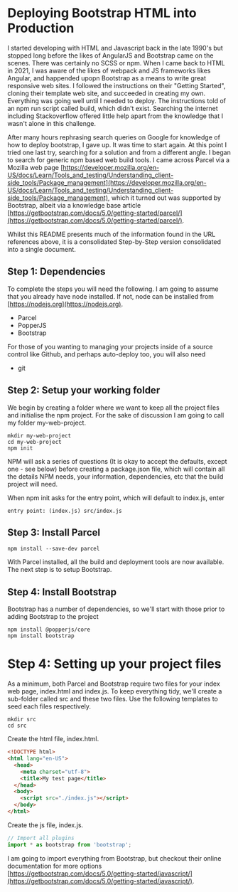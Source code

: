 # Deploying Bootstrap HTML into Production

I started developing with HTML and Javascript back in the late 1990's but stopped long before the likes of AngularJS and Bootstrap came on the scenes.  There was certainly no SCSS or npm.  When I came back to HTML in 2021, I was aware of the likes of webpack and JS frameworks likes Angular, and happended upopn Bootstrap as a means to write great responsive web sites.  I followed the instructions on their "Getting Started", cloning their template web site, and succeeded in creating my own.  Everything was going well until I needed to deploy.  The instructions told of an npm run script called build, which didn't exist.  Searching the internet including Stackoverflow offered little help apart from the knowledge that I wasn't alone in this challenge.

After many hours rephrasing search queries on Google for knowledge of how to deploy bootstrap, I gave up.  It was time to start again.  At this point I tried one last try, searching for a solution and from a different angle.  I began to search for generic npm based web build tools.  I came across Parcel via a Mozilla web page [https://developer.mozilla.org/en-US/docs/Learn/Tools_and_testing/Understanding_client-side_tools/Package_management](https://developer.mozilla.org/en-US/docs/Learn/Tools_and_testing/Understanding_client-side_tools/Package_management), which it turned out was supported by Bootstrap, albeit via a knowledge base article [https://getbootstrap.com/docs/5.0/getting-started/parcel/](https://getbootstrap.com/docs/5.0/getting-started/parcel/).

Whilst this README presents much of the information found in the URL references above, it is a consolidated Step-by-Step version consolidated into a single document.

## Step 1: Dependencies

To complete the steps you will need the following.  I am going to assume that you already have node installed.  If not, node can be installed from [https://nodejs.org](https://nodejs.org).
  
* Parcel
* PopperJS
* Bootstrap
  
For those of you wanting to managing your projects inside of a source control like Github, and perhaps auto-deploy too, you will also need
  
* git
  
## Step 2: Setup your working folder

We begin by creating a folder where we want to keep all the project files and initialise the npm project.  For the sake of discussion I am going to call my folder my-web-project.

```console
mkdir my-web-project
cd my-web-project
npm init
```

NPM will ask a series of questions (It is okay to accept the defaults, except one - see below) before creating a package.json file, which will contain all the details NPM needs, your information, dependencies, etc that the build project will need.
  
When npm init asks for the entry point, which will default to index.js, enter

```console
entry point: (index.js) src/index.js
```
  
## Step 3: Install Parcel
  
```console
npm install --save-dev parcel
```

With Parcel installed, all the build and deployment tools are now available.  The next step is to setup Bootstrap.

## Step 4: Install Bootstrap

Bootstrap has a number of dependencies, so we'll start with those prior to adding Bootstrap to the project

```console
npm install @popperjs/core
npm install bootstrap
```

# Step 4: Setting up your project files

As a minimum, both Parcel and Bootstrap require two files for your index web page, index.html and index.js.  To keep everything tidy, we'll create a sub-folder called src and these two files.  Use the following templates to seed each files respectively.

```console
mkdir src
cd src
```

Create the html file, index.html.

```html
<!DOCTYPE html>
<html lang="en-US">
  <head>
    <meta charset="utf-8">
    <title>My test page</title>
  </head>
  <body>
    <script src="./index.js"></script>
  </body>
</html>
```

Create the js file, index.js.

```js
// Import all plugins
import * as bootstrap from 'bootstrap';
```

I am going to import everything from Bootstrap, but checkout their online documentation for more options [https://getbootstrap.com/docs/5.0/getting-started/javascript/](https://getbootstrap.com/docs/5.0/getting-started/javascript/).
